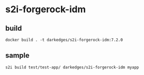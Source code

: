 # s2i-forgerock-idm

## build

```console
docker build . -t darkedges/s2i-forgerock-idm:7.2.0
```

## sample

```console
s2i build test/test-app/ darkedges/s2i-forgerock-idm myapp
```
